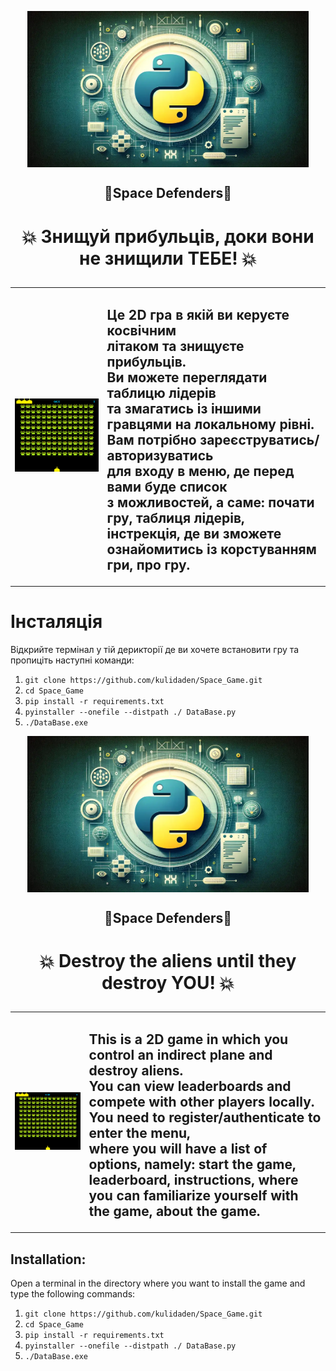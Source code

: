 <p align="center">
  <img width="450px" height='250px' src="./img/What-is-Python-3.12_11zon.webp" align="center" alt="Space Defenders" />
  <h2 align="center">🚀Space Defenders👾</h2>
</p>

# <p align="center">💥 Знищуй прибульців, доки вони не знищили ТЕБЕ! 💥</p>
<table>
    <td>
      <img src="./img/inos.jpg" alt="Image" width="500px";">
    </td>
    <td>
      <p>
        <h2>
        Це 2D гра в якій ви керуєте косвічним <br>літаком та знищуєте прибульців.<br>
        Ви можете переглядати таблицю лідерів <br>та змагатись із іншими гравцями на локальному рівні.<br>
        Вам потрібно зареєструватись/авторизуватись <br>для входу в меню, де перед вами буде список<br>
        з можливостей, а саме: почати гру, таблиця лідерів, <br>інстрекція, де ви зможете ознайомитись із корстуванням гри, про гру.<br>
        </h2>
      </p>
    </td>
</table>

# Інсталяція
Відкрийте термінал у тій дерикторії де ви хочете встановити гру та пропиціть наступні команди: 
1) `git clone https://github.com/kulidaden/Space_Game.git`
2) `cd Space_Game`
3) `pip install -r requirements.txt`
4) `pyinstaller --onefile --distpath ./ DataBase.py`
5) `./DataBase.exe`

<p align="center">
  <img width="450px" height='250px' src="./img/What-is-Python-3.12_11zon.webp" align="center" alt="Space Defenders" />
  <h2 align="center">🚀Space Defenders👾</h2>
</p>

# <p align="center">💥 Destroy the aliens until they destroy YOU! 💥</p>
<table>
    <td>
      <img src="./img/inos.jpg" alt="Image" width="500px";">
    </td>
    <td>
      <p>
        <h2>
          This is a 2D game in which you control an indirect plane and destroy aliens.<br>
          You can view leaderboards and compete with other players locally.<br>
          You need to register/authenticate to enter the menu,<br>
          where you will have a list of options, namely: start the game, <br>
          leaderboard, instructions, where you can familiarize yourself with the game, about the game.
        </h2>
      </p>
    </td>
</table>

## Installation:
Open a terminal in the directory where you want to install the game and type the following commands:
1) `git clone https://github.com/kulidaden/Space_Game.git`
2) `cd Space_Game`
3) `pip install -r requirements.txt`
4) `pyinstaller --onefile --distpath ./ DataBase.py`
5) `./DataBase.exe`

